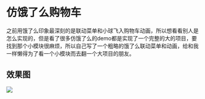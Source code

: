 # 仿饿了么购物车
之前用饿了么印象最深刻的是联动菜单和小球飞入购物车动画，所以想看看别人是怎么实现的，但是看了很多仿饿了么的demo都是实现了一个完整的大的项目，要找到那个小模块很麻烦，所以自己写了一个粗略的饿了么联动菜单和动画，给和我一样懒得为了看一个小模块而去翻一个大项目的朋友。
## 效果图
![](https://github.com/windlany/vue-eleme-shoppingCart/blob/master/shoot.gif)
